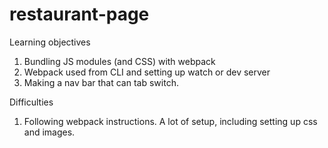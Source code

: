# restaurant-page

Learning objectives
1. Bundling JS modules (and CSS) with webpack
2. Webpack used from CLI and setting up watch or dev server
3. Making a nav bar that can tab switch.

Difficulties
1. Following webpack instructions. A lot of setup, including
setting up css and images.
